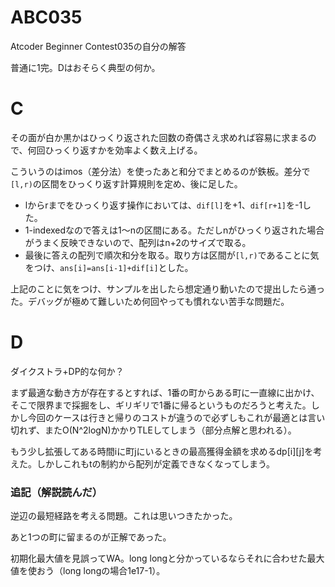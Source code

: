 # ABC035
Atcoder Beginner Contest035の自分の解答

普通に1完。Dはおそらく典型の何か。

# C
その面が白か黒かはひっくり返された回数の奇偶さえ求めれば容易に求まるので、何回ひっくり返すかを効率よく数え上げる。

こういうのはimos（差分法）を使ったあと和分でまとめるのが鉄板。差分で`[l,r)`の区間をひっくり返す計算規則を定め、後に足した。

* lからrまでをひっくり返す操作においては、`dif[l]`を+1、`dif[r+1]`を-1した。
* 1-indexedなので答えは1～nの区間にある。ただしnがひっくり返された場合がうまく反映できないので、配列はn+2のサイズで取る。
* 最後に答えの配列で順次和分を取る。取り方は区間が`[l,r)`であることに気をつけ、`ans[i]=ans[i-1]+dif[i]`とした。

上記のことに気をつけ、サンプルを出したら想定通り動いたので提出したら通った。デバッグが極めて難しいため何回やっても慣れない苦手な問題だ。

# D
ダイクストラ+DP的な何か？

まず最適な動き方が存在するとすれば、1番の町からある町に一直線に出かけ、そこで限界まで採掘をし、ギリギリで1番に帰るというものだろうと考えた。しかし今回のケースは行きと帰りのコストが違うので必ずしもこれが最適とは言い切れず、またO(N^2logN)かかりTLEしてしまう（部分点解と思われる）。

もう少し拡張してある時間iに町jにいるときの最高獲得金額を求めるdp\[i]\[j]を考えた。しかしこれもtの制約から配列が定義できなくなってしまう。

### 追記（解説読んだ）
逆辺の最短経路を考える問題。これは思いつきたかった。

あと1つの町に留まるのが正解であった。

初期化最大値を見誤ってWA。long longと分かっているならそれに合わせた最大値を使おう（long longの場合1e17-1）。